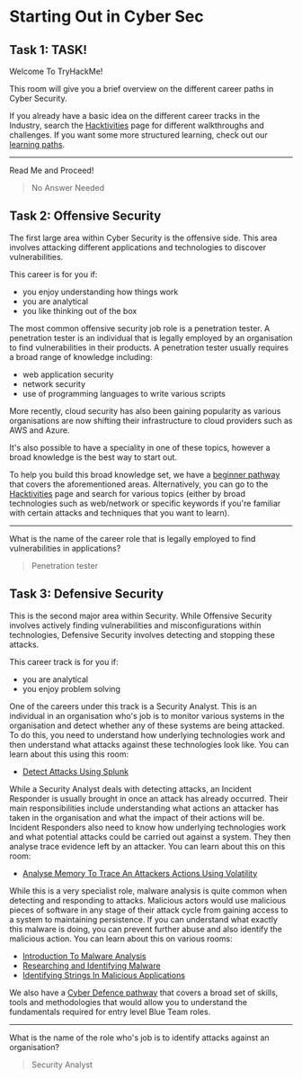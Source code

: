 # Starting Out in Cyber Sec
## Task 1: TASK!
Welcome To TryHackMe! 

This room will give you a brief overview on the different career paths in Cyber Security. 

If you already have a basic idea on the different career tracks in the Industry, search the [Hacktivities](https://tryhackme.com/hacktivities) page for different walkthroughs and challenges. If you want some more structured learning, check out our [learning paths](https://tryhackme.com/paths).
___
Read Me and Proceed!
> No Answer Needed

## Task 2: Offensive Security
The first large area within Cyber Security is the offensive side. This area involves attacking different applications and technologies to discover vulnerabilities.

This career is for you if:

* you enjoy understanding how things work
* you are analytical
* you like thinking out of the box

The most common offensive security job role is a penetration tester. A penetration tester is an individual that is legally employed by an organisation to find vulnerabilities in their products. A penetration tester usually requires a broad range of knowledge including:

* web application security
* network security
* use of programming languages to write various scripts

More recently, cloud security has also been gaining popularity as various organisations are now shifting their infrastructure to cloud providers such as AWS and Azure.

It's also possible to have a speciality in one of these topics, however a broad knowledge is the best way to start out.

To help you build this broad knowledge set, we have a [beginner pathway](https://tryhackme.com/path/outline/beginner) that covers the aforementioned areas. Alternatively, you can go to the [Hacktivities](https://tryhackme.com/hacktivities) page and search for various topics (either by broad technologies such as web/network or specific keywords if you're familiar with certain attacks and techniques that you want to learn).
___
What is the name of the career role that is legally employed to find vulnerabilities in applications?
> Penetration tester

## Task 3: Defensive Security
This is the second major area within Security. While Offensive Security involves actively finding vulnerabilities and misconfigurations within technologies, Defensive Security involves detecting and stopping these attacks.

This career track is for you if:

* you are analytical
* you enjoy problem solving

One of the careers under this track is a Security Analyst. This is an individual in an organisation who's job is to monitor various systems in the organisation and detect whether any of these systems are being attacked. To do this, you need to understand how underlying technologies work and then understand what attacks against these technologies look like. You can learn about this using this room:

* [Detect Attacks Using Splunk](https://tryhackme.com/room/bpsplunk)

While a Security Analyst deals with detecting attacks, an Incident Responder is usually brought in once an attack has already occurred. Their main responsibilities include understanding what actions an attacker has taken in the organisation and what the impact of their actions will be. Incident Responders also need to know how underlying technologies work and what potential attacks could be carried out against a system. They then analyse trace evidence left by an attacker. You can learn about this on this room:

* [Analyse Memory To Trace An Attackers Actions Using Volatility](https://tryhackme.com/room/bpvolatility)

While this is a very specialist role, malware analysis is quite common when detecting and responding to attacks. Malicious actors would use malicious pieces of software in any stage of their attack cycle from gaining access to a system to maintaining persistence. If you can understand what exactly this malware is doing, you can prevent further abuse and also identify the malicious action. You can learn about this on various rooms:

* [Introduction To Malware Analysis](https://tryhackme.com/room/malmalintroductory)
* [Researching and Identifying Malware](https://tryhackme.com/room/malresearching)
* [Identifying Strings In Malicious Applications](https://tryhackme.com/room/malstrings)

We also have a [Cyber Defence pathway](https://tryhackme.com/path/outline/blueteam) that covers a broad set of skills, tools and methodologies that would allow you to understand the fundamentals required for entry level Blue Team roles.
___
What is the name of the role who's job is to identify attacks against an organisation?
> Security Analyst
